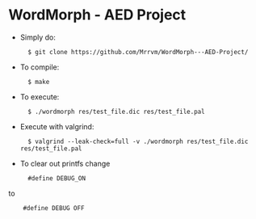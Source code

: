 # WordMorph - AED Project

* Simply do:


        $ git clone https://github.com/Mrrvm/WordMorph---AED-Project/

* To compile: 

   
        $ make
    
* To execute:

    
        $ ./wordmorph res/test_file.dic res/test_file.pal
    
* Execute with valgrind:

    
        $ valgrind --leak-check=full -v ./wordmorph res/test_file.dic res/test_file.pal

* To clear out printfs change 

    
        #define DEBUG_ON 
to

        #define DEBUG OFF
    
